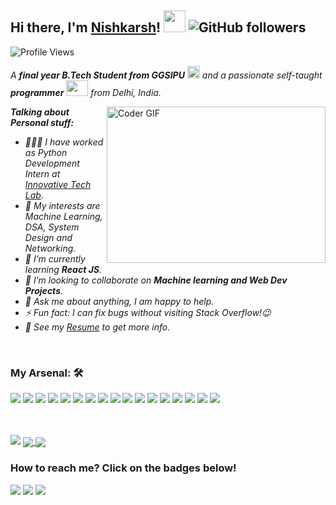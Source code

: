 
## Hi there, I'm [Nishkarsh](https://github.com/A-lone-Contributer)! <img src="https://raw.githubusercontent.com/TheDudeThatCode/TheDudeThatCode/master/Assets/Hi.gif" width=35 height=35> ![GitHub followers](https://img.shields.io/github/followers/A-lone-Contributer?style=social)

![Profile Views](https://komarev.com/ghpvc/?username=A-lone-Contributer&style=flat-square)

<p>
  <em>
    A <b>final year B.Tech Student from GGSIPU</b> <img src="https://raw.githubusercontent.com/TheDudeThatCode/TheDudeThatCode/master/Assets/Medal.gif" width=20 height=20> and a passionate self-taught <b>programmer</b> <img src="https://raw.githubusercontent.com/TheDudeThatCode/TheDudeThatCode/master/Assets/Developer.gif" width=35 height=25> from Delhi, India.
  </em>
 </p>

<img align="right" alt="Coder GIF" height=250 width=350 src="https://media1.tenor.com/images/cd37fa49c983ac905df0016fd5b6a2ee/tenor.gif" />

<em>
  
**Talking about Personal stuff:**

- 👨🏽‍💻 I have worked as Python Development Intern at [Innovative Tech Lab](https://innovativetechlab.com/).
- 🤔 My interests are Machine Learning, DSA, System Design and Networking.
- 🌱 I’m currently learning <strong>React JS</strong>.
- 👯 I’m looking to collaborate on <strong>Machine learning and Web Dev Projects</strong>.
- 💬 Ask me about anything, I am happy to help.
- ⚡ Fun fact: I can fix bugs without visiting Stack Overflow!😉
- 📝 See my [Resume](https://drive.google.com/file/d/1XlGRKt4oNVUWxwt6wY1-UdBbJ4btUqC4/view?usp=sharing) to get more info.
<br/> 
</em>


### My Arsenal: 🛠
<img src="https://img.shields.io/badge/python%20-%2314354C.svg?&style=for-the-badge&logo=python&logoColor=white">   <img src = "https://img.shields.io/badge/-grey?style=for-the-badge&logo=c"> <img src = "https://img.shields.io/badge/java-brown?style=for-the-badge&logo=java"> <img src="https://img.shields.io/badge/javascript%20-%23323330.svg?&style=for-the-badge&logo=javascript&logoColor=%23F7DF1E"> <img src="https://img.shields.io/badge/html5%20-%23E34F26.svg?&style=for-the-badge&logo=html5&logoColor=white"> <img src="https://img.shields.io/badge/css3%20-%231572B6.svg?&style=for-the-badge&logo=css3&logoColor=white"> <img src = "https://img.shields.io/badge/Flask-darkgreen?style=for-the-badge&logo=flask"> <img src = "https://img.shields.io/badge/Django-darkgreen?style=for-the-badge&logo=Django"> <img src="https://img.shields.io/badge/react%20-%2320232a.svg?&style=for-the-badge&logo=react&logoColor=%2361DAFB"> <img src = "https://img.shields.io/badge/Jupyter-grey?style=for-the-badge&logo=Jupyter"> <img src = "https://img.shields.io/badge/Keras-red?style=for-the-badge&logo=Keras"> <img src = "https://img.shields.io/badge/Tensorflow-white?style=for-the-badge&logo=tensorflow"> <img src = "https://img.shields.io/badge/numpy-orange?style=for-the-badge&logo=numpy"> <img src = "https://img.shields.io/badge/Pandas-black?style=for-the-badge&logo=pandas"> <img src = "https://img.shields.io/badge/SKLEARN-grey?style=for-the-badge&logo=scikit-learn">  <img src = "https://img.shields.io/badge/MySQL-white?style=for-the-badge&logo=mysql"> <img src="https://img.shields.io/badge/git%20-%23F05033.svg?&style=for-the-badge&logo=git&logoColor=white"/>   
<br>
<br>

<img src = "https://github-readme-stats.vercel.app/api?username=A-lone-Contributer&show_icons=true&hide=contribs,issues&bg_color=30,e96443,904e95&title_color=fff&text_color=fff">


<a href="https://github.com/A-lone-Contributer/D-CRYPTOR">
  <img align="center" src="https://github-readme-stats.vercel.app/api/pin/?username=A-lone-Contributer&repo=D-CRYPTOR&cache_seconds=86400&theme=synthwave" />
</a>
<a href="https://github.com/A-lone-Contributer/Linux-Heap-Memory-Manager">
  <img align="center" src="https://github-readme-stats.vercel.app/api/pin/?username=A-lone-Contributer&repo=Linux-Heap-Memory-Manager&cache_seconds=86400&theme=synthwave" />
</a>

### How to reach me? Click on the badges below!

<img src="https://img.shields.io/badge/nishkarsh78@gmail.com-%23D14836.svg?&style=for-the-badge&logo=gmail&logoColor=white" href="nishkarsh78@gmail.com"> <a href="https://www.linkedin.com/in/nishkarsh-tripathi-098840193/"><img src="https://img.shields.io/badge/Nishkarsh Tripathi-%230077B5.svg?&style=for-the-badge&logo=linkedin&logoColor=white" ></a>   <a  href="https://www.kaggle.com/nishkarshtripathi"><img src="https://img.shields.io/badge/@nishkarshtripathi-%2312100E.svg?&style=for-the-badge&logo=kaggle&logoColor=blue"></a>
